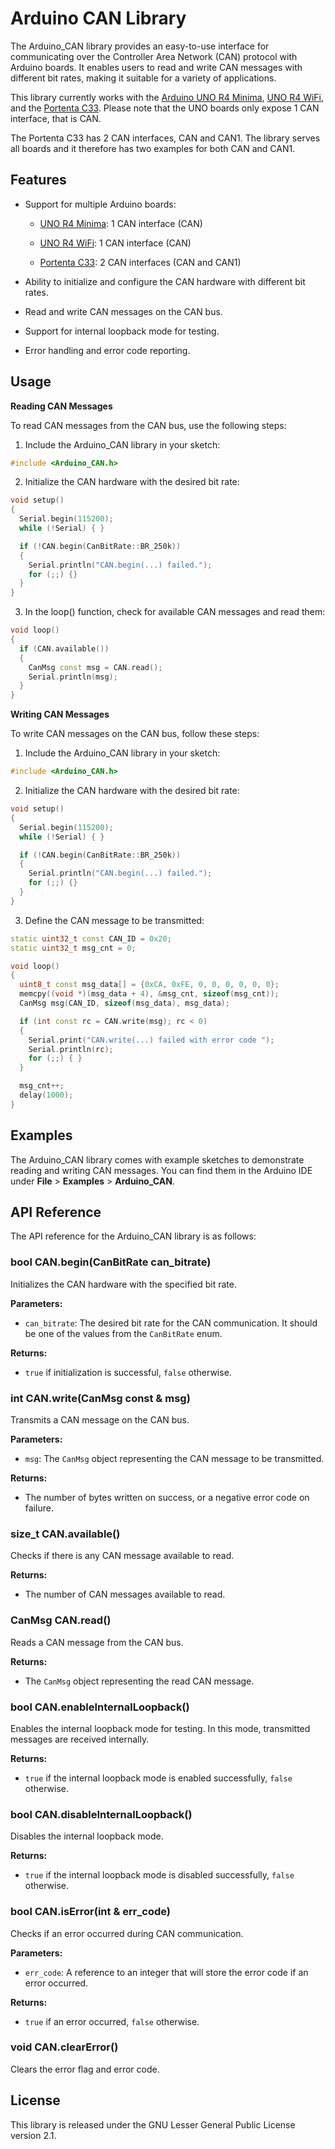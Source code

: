 # Arduino CAN Library

The Arduino_CAN library provides an easy-to-use interface for communicating over the Controller Area Network (CAN) protocol with Arduino boards. It enables users to read and write CAN messages with different bit rates, making it suitable for a variety of applications.

This library currently works with the [Arduino UNO R4 Minima](https://docs.arduino.cc/hardware/uno-r4-minima), [UNO R4 WiFi](https://docs.arduino.cc/hardware/uno-r4-wifi), and the [Portenta C33](https://docs.arduino.cc/hardware/portenta-c33). Please note that the UNO boards only expose 1 CAN interface, that is CAN.

The Portenta C33 has 2 CAN interfaces, CAN and CAN1.
The library serves all boards and it therefore has two examples for both CAN and CAN1.

## Features

- Support for multiple Arduino boards:

    - [UNO R4 Minima](https://docs.arduino.cc/hardware/uno-r4-minima): 1 CAN interface (CAN)

    - [UNO R4 WiFi](https://docs.arduino.cc/hardware/uno-r4-wifi): 1 CAN interface (CAN)
    
    - [Portenta C33](https://docs.arduino.cc/hardware/portenta-c33): 2 CAN interfaces (CAN and CAN1)

- Ability to initialize and configure the CAN hardware with different bit rates.

- Read and write CAN messages on the CAN bus.

- Support for internal loopback mode for testing.

- Error handling and error code reporting.

## Usage

**Reading CAN Messages**

To read CAN messages from the CAN bus, use the following steps:

1. Include the Arduino_CAN library in your sketch:

```cpp
#include <Arduino_CAN.h>
```

2. Initialize the CAN hardware with the desired bit rate:

```cpp
void setup()
{
  Serial.begin(115200);
  while (!Serial) { }

  if (!CAN.begin(CanBitRate::BR_250k))
  {
    Serial.println("CAN.begin(...) failed.");
    for (;;) {}
  }
}
```

3. In the loop() function, check for available CAN messages and read them:

```cpp
void loop()
{
  if (CAN.available())
  {
    CanMsg const msg = CAN.read();
    Serial.println(msg);
  }
}
```

**Writing CAN Messages**

To write CAN messages on the CAN bus, follow these steps:

1. Include the Arduino_CAN library in your sketch:

```cpp
#include <Arduino_CAN.h>
```

2. Initialize the CAN hardware with the desired bit rate:

```cpp
void setup()
{
  Serial.begin(115200);
  while (!Serial) { }

  if (!CAN.begin(CanBitRate::BR_250k))
  {
    Serial.println("CAN.begin(...) failed.");
    for (;;) {}
  }
}
```

3. Define the CAN message to be transmitted:

```cpp
static uint32_t const CAN_ID = 0x20;
static uint32_t msg_cnt = 0;

void loop()
{
  uint8_t const msg_data[] = {0xCA, 0xFE, 0, 0, 0, 0, 0, 0};
  memcpy((void *)(msg_data + 4), &msg_cnt, sizeof(msg_cnt));
  CanMsg msg(CAN_ID, sizeof(msg_data), msg_data);

  if (int const rc = CAN.write(msg); rc < 0)
  {
    Serial.print("CAN.write(...) failed with error code ");
    Serial.println(rc);
    for (;;) { }
  }

  msg_cnt++;
  delay(1000);
}
```

## Examples

The Arduino_CAN library comes with example sketches to demonstrate reading and writing CAN messages. You can find them in the Arduino IDE under **File** > **Examples** > **Arduino_CAN**.

## API Reference

The API reference for the Arduino_CAN library is as follows:

### bool CAN.begin(CanBitRate can_bitrate)

Initializes the CAN hardware with the specified bit rate.

**Parameters:**

- `can_bitrate`: The desired bit rate for the CAN communication. It should be one of the values from the `CanBitRate` enum.

**Returns:**

- `true` if initialization is successful, `false` otherwise.

### int CAN.write(CanMsg const & msg)

Transmits a CAN message on the CAN bus.

**Parameters:**

- `msg`: The `CanMsg` object representing the CAN message to be transmitted.

**Returns:**

- The number of bytes written on success, or a negative error code on failure.

### size_t CAN.available()

Checks if there is any CAN message available to read.

**Returns:**

- The number of CAN messages available to read.

### CanMsg CAN.read()

Reads a CAN message from the CAN bus.

**Returns:**

- The `CanMsg` object representing the read CAN message.

### bool CAN.enableInternalLoopback()

Enables the internal loopback mode for testing. In this mode, transmitted messages are received internally.

**Returns:**

- `true` if the internal loopback mode is enabled successfully, `false` otherwise.

### bool CAN.disableInternalLoopback()

Disables the internal loopback mode.

**Returns:**

- `true` if the internal loopback mode is disabled successfully, `false` otherwise.

### bool CAN.isError(int & err_code)

Checks if an error occurred during CAN communication.

**Parameters:**

- `err_code`: A reference to an integer that will store the error code if an error occurred.

**Returns:**

- `true` if an error occurred, `false` otherwise.

### void CAN.clearError()

Clears the error flag and error code.

## License
This library is released under the GNU Lesser General Public License version 2.1.

